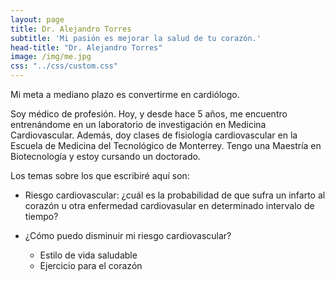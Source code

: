 ```yaml
---
layout: page
title: Dr. Alejandro Torres
subtitle: 'Mi pasión es mejorar la salud de tu corazón.'
head-title: "Dr. Alejandro Torres"
image: /img/me.jpg
css: "../css/custom.css"
---
```

 
Mi meta a mediano plazo es convertirme en cardiólogo.  

Soy médico de profesión. Hoy, y desde hace 5 años, me encuentro entrenándome en un laboratorio de investigación en Medicina Cardiovascular. Además, doy clases de fisiología cardiovascular en la Escuela de Medicina del Tecnológico de Monterrey. Tengo una Maestría en Biotecnología y estoy cursando un doctorado.

Los temas sobre los que escribiré aquí son:

* Riesgo cardiovascular: ¿cuál es la probabilidad de que sufra un infarto al corazón u otra enfermedad cardiovasular en determinado intervalo de tiempo?

* ¿Cómo puedo disminuir mi riesgo cardiovascular?
  * Estilo de vida saludable  
  * Ejercicio para el corazón

